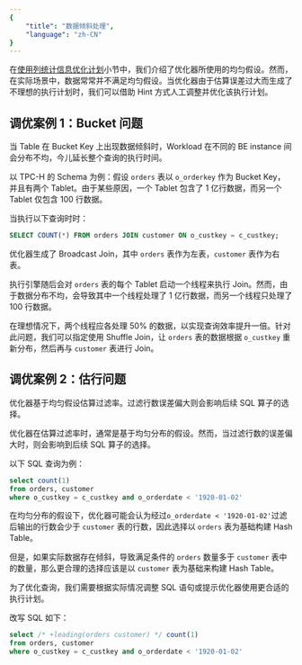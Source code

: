 ```yaml
---
{
    "title": "数据倾斜处理",
    "language": "zh-CN"
}
---
```


<!-- 
Licensed to the Apache Software Foundation (ASF) under one
or more contributor license agreements.  See the NOTICE file
distributed with this work for additional information
regarding copyright ownership.  The ASF licenses this file
to you under the Apache License, Version 2.0 (the
"License"); you may not use this file except in compliance
with the License.  You may obtain a copy of the License at

  http://www.apache.org/licenses/LICENSE-2.0

Unless required by applicable law or agreed to in writing,
software distributed under the License is distributed on an
"AS IS" BASIS, WITHOUT WARRANTIES OR CONDITIONS OF ANY
KIND, either express or implied.  See the License for the
specific language governing permissions and limitations
under the License.
-->

在[使用列统计信息优化计划](../../../query-acceleration/tuning/tuning-plan/tuning-plan-with-statistics)小节中，我们介绍了优化器所使用的均匀假设。然而，在实际场景中，数据常常并不满足均匀假设。当优化器由于估算误差过大而生成了不理想的执行计划时，我们可以借助 Hint 方式人工调整并优化该执行计划。

## 调优案例 1：Bucket 问题

当 Table 在 Bucket Key 上出现数据倾斜时，Workload 在不同的 BE instance 间会分布不均，今儿延长整个查询的执行时间。

以 TPC-H 的 Schema 为例：假设 `orders` 表以 `o_orderkey` 作为 Bucket Key，并且有两个 Tablet。由于某些原因，一个 Tablet 包含了 1 亿行数据，而另一个 Tablet 仅包含 100 行数据。

当执行以下查询时时：

```sql
SELECT COUNT(*) FROM orders JOIN customer ON o_custkey = c_custkey;
```

优化器生成了 Broadcast Join，其中 `orders` 表作为左表，`customer` 表作为右表。

执行引擎随后会对 `orders` 表的每个 Tablet 启动一个线程来执行 Join。然而，由于数据分布不均，会导致其中一个线程处理了 1 亿行数据，而另一个线程只处理了 100 行数据。

在理想情况下，两个线程应各处理 50% 的数据，以实现查询效率提升一倍。针对此问题，我们可以指定使用 Shuffle Join，让 `orders` 表的数据根据 `o_custkey` 重新分布，然后再与 `customer` 表进行 Join。

## 调优案例 2：估行问题

优化器基于均匀假设估算过滤率。过滤行数误差偏大则会影响后续 SQL 算子的选择。

优化器在估算过滤率时，通常是基于均匀分布的假设。然而，当过滤行数的误差偏大时，则会影响到后续 SQL 算子的选择。

以下 SQL 查询为例：

```sql
select count(1)
from orders, customer 
where o_custkey = c_custkey and o_orderdate < '1920-01-02'
```

在均匀分布的假设下，优化器可能会认为经过`o_orderdate < '1920-01-02'`过滤后输出的行数会少于 `customer` 表的行数，因此选择以 `orders` 表为基础构建 Hash Table。

但是，如果实际数据存在倾斜，导致满足条件的 `orders` 数量多于 `customer` 表中的数量，那么更合理的选择应该是以 `customer` 表为基础来构建 Hash Table。

为了优化查询，我们需要根据实际情况调整 SQL 语句或提示优化器使用更合适的执行计划。

改写 SQL 如下：

```sql
select /* +leading(orders customer) */ count(1)
from orders, customer 
where o_custkey = c_custkey and o_orderdate < '1920-01-02'
```